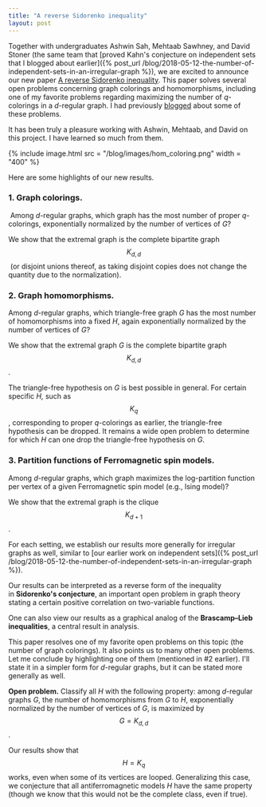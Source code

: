 ```yaml
---
title: "A reverse Sidorenko inequality"
layout: post
---
```


Together with undergraduates Ashwin Sah, Mehtaab Sawhney, and David Stoner (the same team that [proved Kahn's conjecture on independent sets that I blogged about earlier]({% post_url /blog/2018-05-12-the-number-of-independent-sets-in-an-irregular-graph %}),
we are excited to announce our new paper [A reverse Sidorenko inequality](https://arxiv.org/abs/1809.09462). This paper solves several open problems concerning graph colorings and homomorphisms, including one of my favorite problems regarding maximizing the number of _q_-colorings in a _d_-regular graph. I had previously [blogged](https://yufeizhao.wordpress.com/2016/10/29/extremal-regular-graphs/) about some of these problems.

It has been truly a pleasure working with Ashwin, Mehtaab, and David on this project. I have learned so much from them.

{% include image.html 
    src = "/blog/images/hom_coloring.png"
    width = "400"
%}

Here are some highlights of our new results.

### 1. Graph colorings.

 Among _d_-regular graphs, which graph has the most number of proper _q_\-colorings, exponentially normalized by the number of vertices of _G_?

We show that the extremal graph is the complete bipartite graph $$K_{d,d}$$ (or disjoint unions thereof, as taking disjoint copies does not change the quantity due to the normalization).

### 2. Graph homomorphisms.

Among _d_-regular graphs, which triangle-free graph _G_ has the most number of homomorphisms into a fixed _H_, again exponentially normalized by the number of vertices of _G_?

We show that the extremal graph _G_ is the complete bipartite graph $$K_{d,d}$$.

The triangle-free hypothesis on _G_ is best possible in general. For certain specific _H,_ such as $$K_q$$, corresponding to proper _q_-colorings as earlier, the triangle-free hypothesis can be dropped. It remains a wide open problem to determine for which _H_ can one drop the triangle-free hypothesis on _G_.

### 3. Partition functions of Ferromagnetic spin models.

Among _d_-regular graphs, which graph maximizes the log-partition function per vertex of a given Ferromagnetic spin model (e.g., Ising model)?

We show that the extremal graph is the clique $$K_{d+1}$$.

For each setting, we establish our results more generally for irregular graphs as well, similar to [our earlier work on independent sets]({% post_url /blog/2018-05-12-the-number-of-independent-sets-in-an-irregular-graph %}).

Our results can be interpreted as a reverse form of the inequality in **Sidorenko's conjecture**, an important open problem in graph theory stating a certain positive correlation on two-variable functions.

One can also view our results as a graphical analog of the **Brascamp–Lieb inequalities**, a central result in analysis.

This paper resolves one of my favorite open problems on this topic (the number of graph colorings). It also points us to many other open problems. Let me conclude by highlighting one of them (mentioned in #2 earlier). I'll state it in a simpler form for _d_-regular graphs, but it can be stated more generally as well.

**Open problem.** Classify all _H_ with the following property: among _d_-regular graphs _G_, the number of homomorphisms from _G_ to _H_, exponentially normalized by the number of vertices of _G_, is maximized by $$G = K_{d,d}$$.

Our results show that $$H = K_q$$ works, even when some of its vertices are looped. Generalizing this case, we conjecture that all antiferromagnetic models _H_ have the same property (though we know that this would not be the complete class, even if true).
